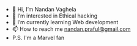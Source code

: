 - 👋 Hi, I’m Nandan Vaghela
- 👀 I’m interested in Ethical hacking
- 🌱 I’m currently learning Web development
- 📫 How to reach me nandan.praful@gmail.com
- P.S. I'm a Marvel fan
<!---
NV2002/NV2002 is a ✨ special ✨ repository because its `README.md` (this file) appears on your GitHub profile.
You can click the Preview link to take a look at your changes.
--->
